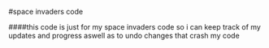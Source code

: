 #space invaders code

####this code is just for my space invaders code so i can keep track of my updates and progress aswell as to undo changes that crash my code
